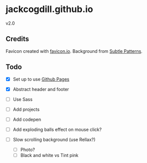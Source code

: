 # jackcogdill.github.io
v2.0

## Credits

Favicon created with [favicon.io](https://favicon.io/).
Background from [Subtle Patterns](https://www.toptal.com/designers/subtlepatterns/).

## Todo

- [x] Set up to use [Github Pages](https://github.com/facebook/create-react-app/blob/master/packages/react-scripts/template/README.md#github-pages)
- [x] Abstract header and footer
- [ ] Use Sass

- [ ] Add projects
- [ ] Add codepen
- [ ] Add exploding balls effect on mouse click?
- [ ] Slow scrolling background (use Rellax?)
    - [ ] Photo?
    - [ ] Black and white vs Tint pink
